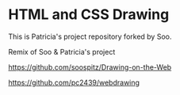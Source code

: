 # HTML and CSS Drawing

This is Patricia's project repository forked by Soo.

Remix of Soo & Patricia's project 

https://github.com/soospitz/Drawing-on-the-Web 

https://github.com/pc2439/webdrawing
